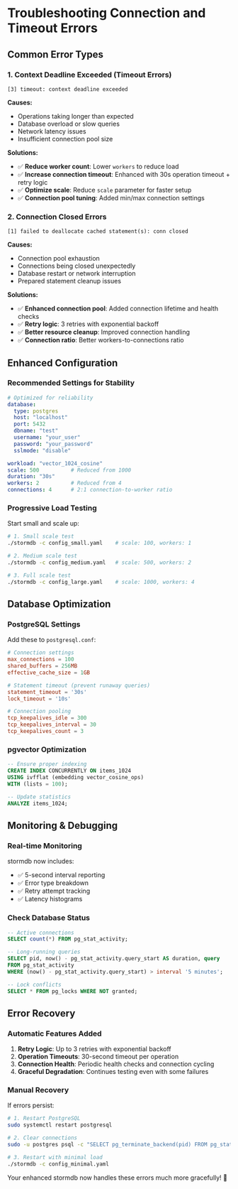 # Troubleshooting Connection and Timeout Errors

## Common Error Types

### 1. Context Deadline Exceeded (Timeout Errors)
```
[3] timeout: context deadline exceeded
```

**Causes:**
- Operations taking longer than expected
- Database overload or slow queries
- Network latency issues
- Insufficient connection pool size

**Solutions:**
- ✅ **Reduce worker count**: Lower `workers` to reduce load
- ✅ **Increase connection timeout**: Enhanced with 30s operation timeout + retry logic
- ✅ **Optimize scale**: Reduce `scale` parameter for faster setup
- ✅ **Connection pool tuning**: Added min/max connection settings

### 2. Connection Closed Errors
```
[1] failed to deallocate cached statement(s): conn closed
```

**Causes:**
- Connection pool exhaustion
- Connections being closed unexpectedly
- Database restart or network interruption
- Prepared statement cleanup issues

**Solutions:**
- ✅ **Enhanced connection pool**: Added connection lifetime and health checks
- ✅ **Retry logic**: 3 retries with exponential backoff
- ✅ **Better resource cleanup**: Improved connection handling
- ✅ **Connection ratio**: Better workers-to-connections ratio

## Enhanced Configuration

### Recommended Settings for Stability

```yaml
# Optimized for reliability
database:
  type: postgres
  host: "localhost"
  port: 5432
  dbname: "test"
  username: "your_user"
  password: "your_password"
  sslmode: "disable"

workload: "vector_1024_cosine"
scale: 500          # Reduced from 1000
duration: "30s"
workers: 2          # Reduced from 4  
connections: 4      # 2:1 connection-to-worker ratio
```

### Progressive Load Testing

Start small and scale up:

```bash
# 1. Small scale test
./stormdb -c config_small.yaml    # scale: 100, workers: 1

# 2. Medium scale test  
./stormdb -c config_medium.yaml   # scale: 500, workers: 2

# 3. Full scale test
./stormdb -c config_large.yaml    # scale: 1000, workers: 4
```

## Database Optimization

### PostgreSQL Settings

Add these to `postgresql.conf`:

```conf
# Connection settings
max_connections = 100
shared_buffers = 256MB
effective_cache_size = 1GB

# Statement timeout (prevent runaway queries)
statement_timeout = '30s'
lock_timeout = '10s'

# Connection pooling
tcp_keepalives_idle = 300
tcp_keepalives_interval = 30
tcp_keepalives_count = 3
```

### pgvector Optimization

```sql
-- Ensure proper indexing
CREATE INDEX CONCURRENTLY ON items_1024 
USING ivfflat (embedding vector_cosine_ops) 
WITH (lists = 100);

-- Update statistics
ANALYZE items_1024;
```

## Monitoring & Debugging

### Real-time Monitoring

stormdb now includes:
- ✅ 5-second interval reporting
- ✅ Error type breakdown  
- ✅ Retry attempt tracking
- ✅ Latency histograms

### Check Database Status

```sql
-- Active connections
SELECT count(*) FROM pg_stat_activity;

-- Long-running queries  
SELECT pid, now() - pg_stat_activity.query_start AS duration, query 
FROM pg_stat_activity 
WHERE (now() - pg_stat_activity.query_start) > interval '5 minutes';

-- Lock conflicts
SELECT * FROM pg_locks WHERE NOT granted;
```

## Error Recovery

### Automatic Features Added

1. **Retry Logic**: Up to 3 retries with exponential backoff
2. **Operation Timeouts**: 30-second timeout per operation
3. **Connection Health**: Periodic health checks and connection cycling
4. **Graceful Degradation**: Continues testing even with some failures

### Manual Recovery

If errors persist:

```bash
# 1. Restart PostgreSQL
sudo systemctl restart postgresql

# 2. Clear connections
sudo -u postgres psql -c "SELECT pg_terminate_backend(pid) FROM pg_stat_activity WHERE datname='test' AND pid <> pg_backend_pid()"

# 3. Restart with minimal load
./stormdb -c config_minimal.yaml
```

Your enhanced stormdb now handles these errors much more gracefully! 🚀
